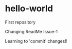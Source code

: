 hello-world
===========

First repository


Changing ReadMe  Issue-1

Learning to 'commit' changes!!
